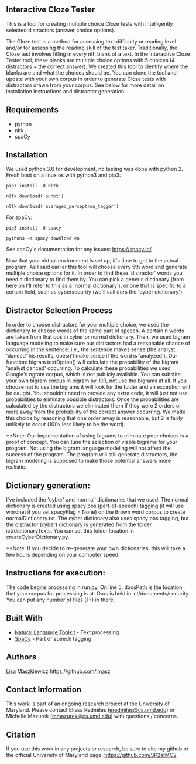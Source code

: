 ## Interactive Cloze Tester

This is a tool for creating multiple choice Cloze tests with  intelligently selected distractors (answer choice options).

The Cloze test is a method for assessing text difficulty or reading level and/or for assessing the reading skill of the test taker. Traditionally, the Cloze test involves filling in every nth blank of a text. In the Interactive Cloze Tester tool, these blanks are multiple choice options with 5 choices (4 distractors + the correct answer). 
We created this tool to identify where the blanks are and what the choices should be. You can clone the tool and update with your own corpus in order to generate Cloze tests with distractors drawn from your corpus. See below for more detail on installation instructions and distractor generation.

## Requirements

* python
* nltk
* spaCy

## Installation

We used python 3.6 for development, no testing was done with python 2.
Fresh boot on a linux os with python3 and pip3:

```
pip3 install -U nltk
```
```
nltk.download('punkt')
```
```
nltk.download('averaged_perceptron_tagger')
```
For spaCy:
```
pip3 install -U spacy
```
```
python3 -m spacy download en
```
See spaCy's documentation for any issues: https://spacy.io/

Now that your virtual environment is set up, it's time to get to the actual program. As I said earlier this tool will choose every 5th word and generate multiple choice options for it. In order to find these 'distractor' words you need a dictionary to find them by. You can pick a generic dictionary (from here on I'll refer to this as a 'normal dictionary'), or one that is specific to a certain field, such as cybersecurity (we'll call ours the 'cyber dictionary').

## Distractor Selection Process
In order to choose distractors for your multiple choice, we used the dictionary to choose words of the same part of speech. A certain n words are taken from that pos in cyber or normal dictionary. Then, we used bigram language modeling to make sure our distractors had a reasonable chance of occurring in the sentence. i.e., the sentence makes sense (the analyst 'danced' his results, doesn't make sense if the word is 'analyzed'). Our function: bigram.testOption() will calculate the probability of the bigram 'analyst danced' occurring. To calculate these probabilities we used Google's ngram corpus, which is not publicly available. You can substite your own bigram corpus in bigram.py, OR, not use the bigrams at all. If you choose not to use the bigrams it will look for the folder and an exception will be caught. You shouldn't need to provide any extra code, it will just not use probabilities to eliminate possible distractors. Once the probabilities are calculated by the distractors we eliminated them if they were 2 orders or more away from the probability of the correct answer occurring. We made this choice by reasoning that one order away is reasonable, but 2 is fairly unlikely to occur (100x less likely to be the word).

**Note: Our implementation of using bigrams to eliminate poor choices is a proof of concept. You can tune the selection of viable bigrams for your program. Not using the bigram language modeling will not affect the success of the program. The program will still generate distractors, the bigram modeling is supposed to make those potential answers more realistic.

## Dictionary generation:
I've included the 'cyber' and 'normal' dictionaries that we used. The normal dictionary is created using spacy pos (part-of-speech) tagging (it will use wordnet if you set spacyFlag = None) on the Brown word corpus to create normalDictionary.txt. The cyber dictionary also uses spacy pos tagging, but the distractor (cyber) dictionary is generated from the folder ict/dictionaryTexts. You can set this folder location in createCyberDictionary.py.

**Note: If you decide to re-generate your own dictionaries, this will take a few hours depending on your computer speed.

## Instructions for execution:

The code begins processing in run.py. On line 5: docsPath is the location that your corpus for processing is at. Ours is held in ict/documents/security. You can put any number of  files (1+) in there.

## Built With

* [Natural Language Toolkit](https://www.nltk.org/) - Text processing
* [SpaCy](https://spacy.io/) - Part of speech tagging

## Authors

Lisa Maszkiewicz
https://github.com/lmasz

## Contact Information
This work is part of an ongoing research project at the University of Maryland. Please contact Elissa Redmiles (eredmiles@cs.umd.edu) or Michelle Mazurek (mmazurek@cs.umd.edu) with questions / concerns.

## Citation
If you use this work in any projects or research, be sure to cite my github or the official University of Maryland page: https://github.com/SP2atMC2